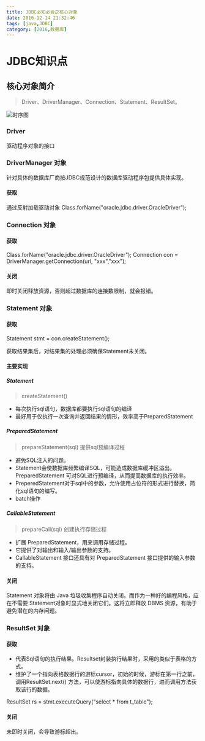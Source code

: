```yaml
---
title: JDBC必知必会之核心对象
date: 2016-12-14 21:32:46
tags: [java,JDBC]
category: [2016,数据库]
---
```


# JDBC知识点
## 核心对象简介
> Driver、DriverManager、Connection、Statement、ResultSet。

![时序图](http://of7369y0i.bkt.clouddn.com//2016/12/%E6%95%B0%E6%8D%AE%E5%BA%93/JDBC.JPG)

<!--more-->

### Driver
驱动程序对象的接口

### DriverManager 对象
针对具体的数据库厂商按JDBC规范设计的数据库驱动程序包提供具体实现。
#### 获取
通过反射加载驱动对象
Class.forName("oracle.jdbc.driver.OracleDriver");

### Connection 对象
#### 获取
Class.forName("oracle.jdbc.driver.OracleDriver");
Connection con = DriverManager.getConnection(url, "xxx","xxx");

#### 关闭
即时关闭释放资源，否则超过数据库的连接数限制，就会报错。

### Statement 对象
#### 获取
Statement stmt = con.createStatement();

获取结果集后，对结果集的处理必须确保Statement未关闭。

#### 主要实现
##### Statement
> createStatement()

+ 每次执行sql语句，数据库都要执行sql语句的编译
+ 最好用于仅执行一次查询并返回结果的情形，效率高于PreparedStatement

##### PreparedStatement
> prepareStatement(sql) 提供sql预编译过程

+ 避免SQL注入的问题。
+ Statement会使数据库频繁编译SQL，可能造成数据库缓冲区溢出。PreparedStatement 可对SQL进行预编译，从而提高数据库的执行效率。
+ PreperedStatement对于sql中的参数，允许使用占位符的形式进行替换，简化sql语句的编写。
+ batch操作

##### CallableStatement
> prepareCall(sql) 创建执行存储过程

+ 扩展 PreparedStatement，用来调用存储过程。
+ 它提供了对输出和输入/输出参数的支持。
+ CallableStatement 接口还具有对 PreparedStatement 接口提供的输入参数的支持。


#### 关闭
Statement 对象将由 Java 垃圾收集程序自动关闭。而作为一种好的编程风格，应在不需要 Statement对象时显式地关闭它们。这将立即释放 DBMS 资源，有助于避免潜在的内存问题。

### ResultSet 对象
#### 获取
+ 代表Sql语句的执行结果。Resultset封装执行结果时，采用的类似于表格的方式。
+ 维护了一个指向表格数据行的游标cursor，初始的时候，游标在第一行之前，调用ResultSet.next() 方法，可以使游标指向具体的数据行，进而调用方法获取该行的数据。

ResultSet rs = stmt.executeQuery("select * from t_table");

#### 关闭
未即时关闭，会导致游标超出。
